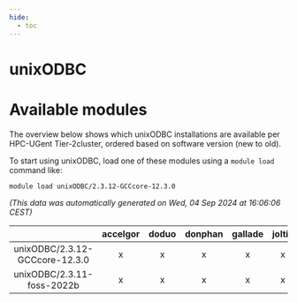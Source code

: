```yaml
---
hide:
  - toc
---
```


unixODBC
========

# Available modules


The overview below shows which unixODBC installations are available per HPC-UGent Tier-2cluster, ordered based on software version (new to old).

To start using unixODBC, load one of these modules using a `module load` command like:

```shell
module load unixODBC/2.3.12-GCCcore-12.3.0
```

*(This data was automatically generated on Wed, 04 Sep 2024 at 16:06:06 CEST)*  

| |accelgor|doduo|donphan|gallade|joltik|shinx|skitty|
| :---: | :---: | :---: | :---: | :---: | :---: | :---: | :---: |
|unixODBC/2.3.12-GCCcore-12.3.0|x|x|x|x|x|x|x|
|unixODBC/2.3.11-foss-2022b|x|x|x|x|x|-|x|
